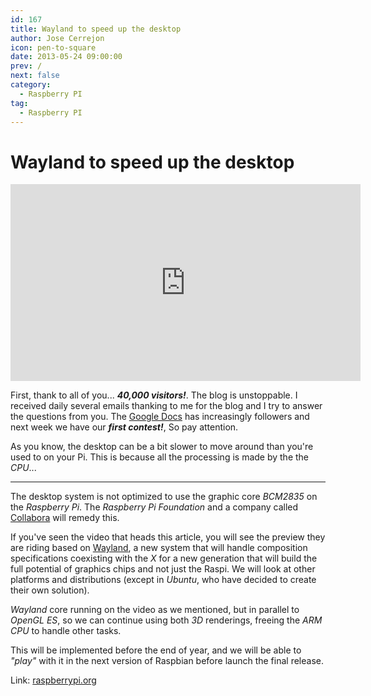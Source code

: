 ```yaml
---
id: 167
title: Wayland to speed up the desktop
author: Jose Cerrejon
icon: pen-to-square
date: 2013-05-24 09:00:00
prev: /
next: false
category:
  - Raspberry PI
tag:
  - Raspberry PI
---
```


# Wayland to speed up the desktop

<iframe width="560" height="315" src="http://www.youtube.com/embed/0UkUal_hHx8" frameborder="0" allowfullscreen></iframe>

First, thank to all of you... ***40,000 visitors!***. The blog is unstoppable. I received daily several emails thanking to me for the blog and I try to answer the questions from you. The [Google Docs](http://goo.gl/Iwhbq) has increasingly followers and next week we have our ***first contest!***, So pay attention.

As you know, the desktop can be a bit slower to move around than you're used to on your Pi. This is because all the processing is made by the the *CPU*...

- - -
The desktop system is not optimized to use the graphic core *BCM2835* on the *Raspberry Pi*. The *Raspberry Pi Foundation* and a company called [Collabora](http://www.collabora.com/services/case-studies/raspberrypi) will remedy this.

If you've seen the video that heads this article, you will see the preview they are riding based on [Wayland](http://wayland.freedesktop.org/), a new system that will handle composition specifications coexisting with the *X* for a new generation that will build the full potential of graphics chips and not just the Raspi. We will look at other platforms and distributions (except in *Ubuntu*, who have decided to create their own solution).

*Wayland* core running on the video as we mentioned, but in parallel to *OpenGL ES*, so we can continue using both *3D* renderings, freeing the *ARM CPU* to handle other tasks.

This will be implemented before the end of year, and we will be able to *"play"* with it in the next version of Raspbian before launch the final release.

Link: [raspberrypi.org](http://www.raspberrypi.org/archives/4053)